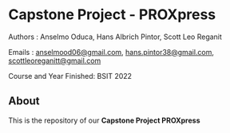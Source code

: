 # Capstone Project - PROXpress

Authors : Anselmo Oduca, Hans Albrich Pintor, Scott Leo Reganit

Emails : anselmood06@gmail.com, hans.pintor38@gmail.com, scottleoreganitt@gmail.com

Course and Year Finished: BSIT 2022
## About
This is the repository of our **Capstone Project PROXpress**
